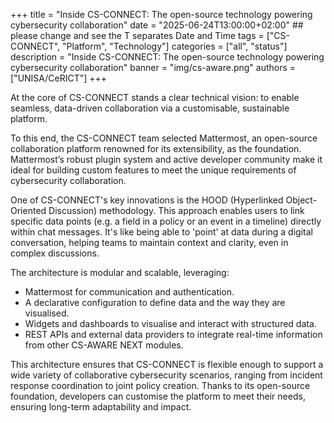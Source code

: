 +++
title = "Inside CS-CONNECT: The open-source technology powering cybersecurity
collaboration"
date = "2025-06-24T13:00:00+02:00" ## please change and see the T separates Date and Time
tags = ["CS-CONNECT", "Platform", "Technology"]
categories = ["all", "status"]
description = "Inside CS-CONNECT: The open-source technology powering cybersecurity
collaboration"
banner = "img/cs-aware.png"
authors = ["UNISA/CeRICT"]
+++

At the core of CS-CONNECT stands a clear technical vision: to enable seamless, data-driven collaboration via a customisable, sustainable platform.

To this end, the CS-CONNECT team selected Mattermost, an open-source collaboration platform renowned for its extensibility, as the foundation. Mattermost’s robust plugin system and active developer community make it ideal for building custom features to meet the unique requirements of cybersecurity collaboration.

One of CS-CONNECT's key innovations is the HOOD (Hyperlinked Object-Oriented Discussion) methodology. This approach enables users to link specific data points (e.g. a field in a policy or an event in a timeline) directly within chat messages. It's like being able to 'point' at data during a digital conversation, helping teams to maintain context and clarity, even in complex discussions.

The architecture is modular and scalable, leveraging:
- Mattermost for communication and authentication.
- A declarative configuration to define data and the way they are visualised.
- Widgets and dashboards to visualise and interact with structured data.
- REST APIs and external data providers to integrate real-time information from
other CS-AWARE NEXT modules.

This architecture ensures that CS-CONNECT is flexible enough to support a wide variety of collaborative cybersecurity scenarios, ranging from incident response coordination to joint policy creation. Thanks to its open-source foundation, developers can customise the platform to meet their needs, ensuring long-term adaptability and impact.
